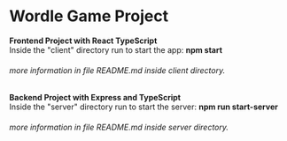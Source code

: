 # Wordle Game Project

<b>Frontend Project with React TypeScript</b><br>
Inside the "client" directory run to start the app: <b>npm start</b>

<h6>more information in file README.md inside client directory.</h6>

<b>Backend Project with Express and TypeScript</b><br>
Inside the "server" directory run to start the server: <b>npm run start-server</b>

<h6>more information in file README.md inside server directory.</h6>
